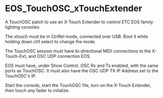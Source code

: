 # EOS_TouchOSC_xTouchExtender
A TouchOSC patch to use an X-Touch Extender to control ETC EOS family lighting consoles.

The xtouch must be in CtrlRel mode, connected over USB. Boot it while holding down ch1 select to change the mode.

The TouchOSC session must have bi-directional MIDI connections to the X-Touch-Ext, and OSC UDP connection EOS. 

EOS must have, under Show Control, OSC Rx and Tx enabled, with the same ports as TouchOSC. It must also have the OSC UDP TX IP Address set to the TouchOSC's IP.


Start the console, start the TouchOSC file, turn on the X-Touch Extender, then touch any fader to initalize.

